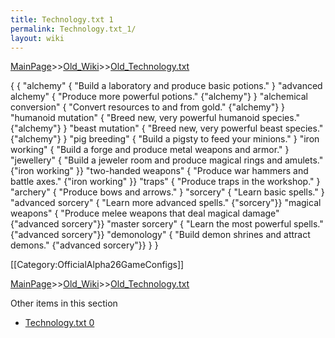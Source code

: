 ```yaml
---
title: Technology.txt 1
permalink: Technology.txt_1/
layout: wiki
---
```


[MainPage](/keeperrl_wiki/ "wikilink")>>[Old_Wiki](/keeperrl_wiki/Old_Wiki "wikilink")>>[Old_Technology.txt](/keeperrl_wiki/Old_Technology.txt "wikilink")

 {
 {
   &quot;alchemy&quot;                  { &quot;Build a laboratory and produce basic potions.&quot; }
   &quot;advanced alchemy&quot;         { &quot;Produce more powerful potions.&quot;                               {&quot;alchemy&quot;} }
   &quot;alchemical conversion&quot;    { &quot;Convert resources to and from gold.&quot;                          {&quot;alchemy&quot;} }
   &quot;humanoid mutation&quot;        { &quot;Breed new, very powerful humanoid species.&quot;                   {&quot;alchemy&quot;} }
   &quot;beast mutation&quot;           { &quot;Breed new, very powerful beast species.&quot;                      {&quot;alchemy&quot;} }
   &quot;pig breeding&quot;             { &quot;Build a pigsty to feed your minions.&quot; }
   &quot;iron working&quot;             { &quot;Build a forge and produce metal weapons and armor.&quot; }
   &quot;jewellery&quot;                { &quot;Build a jeweler room and produce magical rings and amulets.&quot;  {&quot;iron working&quot; }}
   &quot;two-handed weapons&quot;       { &quot;Produce war hammers and battle axes.&quot;                         {&quot;iron working&quot; }}
   &quot;traps&quot;                    { &quot;Produce traps in the workshop.&quot; }
   &quot;archery&quot;                  { &quot;Produce bows and arrows.&quot; }
   &quot;sorcery&quot;                  { &quot;Learn basic spells.&quot; }
   &quot;advanced sorcery&quot;         { &quot;Learn more advanced spells.&quot;                                  {&quot;sorcery&quot;}}
   &quot;magical weapons&quot;          { &quot;Produce melee weapons that deal magical damage&quot;               {&quot;advanced sorcery&quot;}}
   &quot;master sorcery&quot;           { &quot;Learn the most powerful spells.&quot;                              {&quot;advanced sorcery&quot;}}
   &quot;demonology&quot;               { &quot;Build demon shrines and attract demons.&quot;                      {&quot;advanced sorcery&quot;}}
 }
 }


[[Category:OfficialAlpha26GameConfigs]]

[MainPage](/keeperrl_wiki/ "wikilink")>>[Old_Wiki](/keeperrl_wiki/Old_Wiki "wikilink")>>[Old_Technology.txt](/keeperrl_wiki/Old_Technology.txt "wikilink")

Other items in this section
-    [Technology.txt 0](/keeperrl_wiki/Technology.txt_0 "wikilink")
